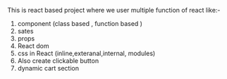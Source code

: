 This is react based project where we user multiple function of react like:-
1. component (class based , function based )
2. sates
3. props
4. React dom 
5. css in React (inline,exteranal,internal, modules)
6. Also create clickable button 
7. dynamic cart section
